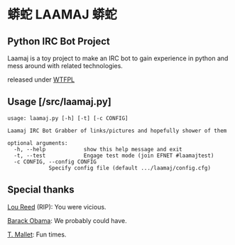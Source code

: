 蟒蛇 LAAMAJ 蟒蛇
======

Python IRC Bot Project
---

Laamaj is a toy project to make an IRC bot to gain experience in python and mess around with related technologies.

released under [WTFPL]

Usage [/src/laamaj.py]
---
    usage: laamaj.py [-h] [-t] [-c CONFIG]

    Laamaj IRC Bot Grabber of links/pictures and hopefully shower of them

    optional arguments:
      -h, --help            show this help message and exit
      -t, --test            Engage test mode (join EFNET #laamajtest)
      -c CONFIG, --config CONFIG
                 Specify config file (default .../laamaj/config.cfg)

Special thanks
---

[Lou Reed] (RIP): You were vicious.

[Barack Obama]: We probably could have.

[T. Mallet]: Fun times.


[WTFPL]: https://raw.github.com/shwoop/laamaj/master/LICENSE
[Lou Reed]: http://www.loureed.com/
[Barack Obama]: www.barackobama.com
[T. Mallet]: http://brillianttv.co.uk/timmymallett/index.php

